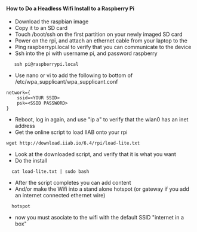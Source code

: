 #### How to Do a Headless Wifi Install to a Raspberry Pi 

* Download the raspbian image
* Copy it to an SD card
* Touch /boot/ssh on the first partition on your newly imaged SD card
* Power on the rpi, and attach an ethernet cable from your laptop to the
* Ping raspberrypi.local to verify that you can communicate to the device
* Ssh into the pi with username pi, and password raspberry
```
   ssh pi@raspberrypi.local
```
* Use nano or vi to add the following to bottom of /etc/wpa_supplicant/wpa_supplicant.conf
```
network={
    ssid=<YOUR SSID>
    psk=<SSID PASSWORD>
}
```
* Reboot, log in again, and use "ip a" to verify that the wlan0 has an inet address
* Get the online script to load IIAB onto your rpi

```
wget http://download.iiab.io/6.4/rpi/load-lite.txt
```
* Look at the downloaded script, and verify that it is what you want
* Do the install
```
  cat load-lite.txt | sudo bash
```
* After the script completes you can add content
* And/or make the Wifi into a stand alone hotspot (or gateway if you add an internet connected ethernet wire) 
```
  hotspot
```
* now you must asociate to the wifi with the default SSID "internet in a box" 
